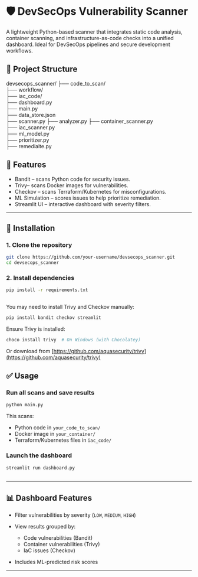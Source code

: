  
 
# 🛡️ DevSecOps Vulnerability Scanner

A lightweight Python-based scanner that integrates static code analysis, container scanning, and infrastructure-as-code checks into a unified dashboard. Ideal for DevSecOps pipelines and secure development workflows.

 

## 📂 Project Structure

 

devsecops\_scanner/
├── code\_to\_scan/             
├── workflow/               
├── iac\_code/                      
├── dashboard.py                   
├── main.py                       
├── data\_store.json               
├── scanner.py
├── analyzer.py 
├── container\_scanner.py          
├── iac\_scanner.py                
├── ml\_model.py                    
├── prioritizer.py    
├── remediaite.py 

 



## 🚀 Features

- Bandit – scans Python code for security issues.
- Trivy– scans Docker images for vulnerabilities.
- Checkov – scans Terraform/Kubernetes for misconfigurations.
- ML Simulation – scores issues to help prioritize remediation.
- Streamlit UI – interactive dashboard with severity filters.

---

## 🔧 Installation

### 1. Clone the repository

```bash
git clone https://github.com/your-username/devsecops_scanner.git
cd devsecops_scanner
````

### 2. Install dependencies

```bash
pip install -r requirements.txt
 
```
You may need to install Trivy and Checkov manually:

```bash
pip install bandit checkov streamlit
 ```

Ensure Trivy is installed:

```bash
choco install trivy  # On Windows (with Chocolatey)
 ```

Or download from [https://github.com/aquasecurity/trivy](https://github.com/aquasecurity/trivy)


## ✅ Usage

### Run all scans and save results

```bash
python main.py
 ```

This scans:

* Python code in `your_code_to_scan/`
* Docker image in `your_container/`
* Terraform/Kubernetes files in `iac_code/`

### Launch the dashboard

```bash
streamlit run dashboard.py
 
```
---

## 📊 Dashboard Features

* Filter vulnerabilities by severity (`LOW`, `MEDIUM`, `HIGH`)
* View results grouped by:

  * Code vulnerabilities (Bandit)
  * Container vulnerabilities (Trivy)
  * IaC issues (Checkov)
* Includes ML-predicted risk scores

---
 
 
